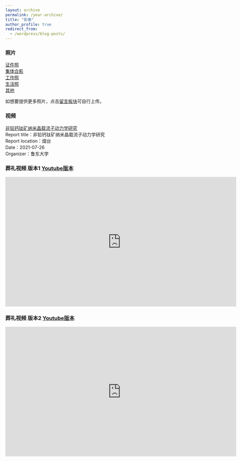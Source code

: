 ```yaml
---
layout: archive
permalink: /year-archive/
title: "影像"
author_profile: true
redirect_from:
  - /wordpress/blog-posts/
---
```

### 照片
[证件照](/album/ID)  
[集体合影](/album/group)  
[工作照](/album/work)  
[生活照](/album/life)  
[其他](/album/others)  

如想要提供更多照片，点击[留言板块](https://kelihan.github.io/comment/)可自行上传。

<!-- <img src="../images/profile.jpg" width="400"> <img src="../images/10aab94c51fa9452974b2b3fa1332cc585fcc04a.jpg@942w_1413h_progressive.webp" width="400">
<img src="../images/WeChat Image_20220322213943.jpg" width="1000">
<img src="../images/W020141024386453400645.jpg" height="500">
<img src="../images/7ba0b3ba9cdccb925b34cb0595cf75c4.temp.jpg" height="500">
<img src="../images/80a8fd876acd26ef88572146b3693d9a.jpg" height="500">
<img src="../images/75fbeb5b73068e3d450c14f38aeb7d14.jpg" height="500">
<img src="../images/092d12f173dcfd8b1aa9a923153e0712.jpg" height="400"> <img src="../images/af6d5117e4b24354fe087428d3ff6e75.jpg" height="400">
<img src="../images/WeChat Image_20220322205024.jpg" height="500">
<img src="../images/WeChat Image_20220322203538.jpg" height="400">
<img src="../images/WeChat Image_20220322203451.jpg" height="500"> -->

### 视频

[非铅钙钛矿纳米晶载流子动力学研究](https://www.koushare.com/video/videodetail/15177) <br>
Report title：非铅钙钛矿纳米晶载流子动力学研究 <br>
Report location：烟台 <br>
Date：2021-07-26 <br>
Organizer：鲁东大学 <br>

### 葬礼视频 版本1 [Youtube版本](https://www.youtube.com/embed/GTzEPbo8TBA)
<iframe width="720" height="405" frameborder="0" src="https://www.ixigua.com/iframe/7086075803230077480?autoplay=0" referrerpolicy="unsafe-url" allowfullscreen></iframe> 

### 葬礼视频 版本2 [Youtube版本](https://www.youtube.com/embed/BNC9ZHhAHKg)
<iframe width="720" height="405" frameborder="0" src="https://www.ixigua.com/iframe/7086101685424259599?autoplay=0" referrerpolicy="unsafe-url" allowfullscreen></iframe>
